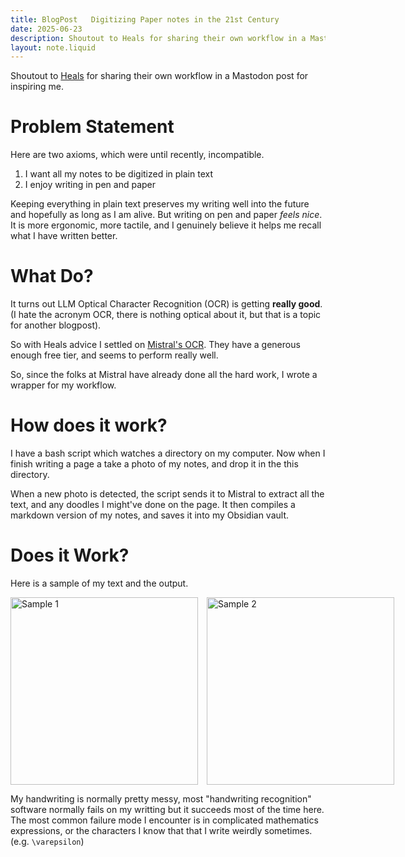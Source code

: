 ```yaml
---
title: BlogPost   Digitizing Paper notes in the 21st Century
date: 2025-06-23
description: Shoutout to Heals for sharing their own workflow in a Mastodon post for inspiring me.
layout: note.liquid
---
```


Shoutout to [Heals](https://heals-draws.art/) for sharing their own workflow in a Mastodon post for inspiring me. 

# Problem Statement

Here are two axioms, which were until recently, incompatible.

1. I want all my notes to be digitized in plain text
2. I enjoy writing in pen and paper

Keeping everything in plain text preserves my writing well into the future and hopefully as long as I am alive. But writing on pen and paper *feels nice*. It is more ergonomic, more tactile, and I genuinely believe it helps me recall what I have written better.

# What Do?

It turns out LLM Optical Character Recognition (OCR) is getting **really good**. (I hate the acronym OCR, there is nothing optical about it, but that is a topic for another blogpost). 

So with Heals advice I settled on [Mistral's OCR](https://mistral.ai/news/mistral-ocr). They have a generous enough free tier, and seems to perform really well. 

So, since the folks at Mistral have already done all the hard work, I wrote a wrapper for my workflow.

# How does it work?

I have a bash script which watches a directory on my computer. Now when I finish writing a page a take a photo of my notes, and drop it in the this directory. 

When a new photo is detected, the script sends it to Mistral to extract all the text, and any doodles I might've done on the page. It then compiles a markdown version of my notes, and saves it into my Obsidian vault. 

# Does it Work?

Here is a sample of my text and the output.

<div style="display: flex; gap: 1em; align-items: flex-start;">
    <img src="/Assets/634b047a1182d9c022be4c46facf6145.png" style="height: 300px; object-fit: contain;" alt="Sample 1"/>
    <img src="/Assets/cb6e6a037c8feeb39a27d940a9be80fd.png" style="height: 300px; object-fit: contain;" alt="Sample 2"/>
</div>

My handwriting is normally pretty messy, most "handwriting recognition" software normally fails on my writting but it succeeds most of the time here. The most common failure mode I encounter is in complicated mathematics expressions, or the characters I know that that I write weirdly sometimes. (e.g. `\varepsilon`)